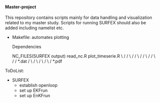 #### Master-project ####


This repository contains scripts mainly for data handling and visualization
related to my master study. Scripts for running SURFEX should also be added including namelist etc.


* Makefile: 
  automates plotting 

  Dependencies

  NC\_FILES(SURFEX output)    read\_nc.R    plot\_timeserie.R
                   \            /            /
				    \          /            /
					 \        /            /
					  \      /            /
					   \    /            /
		               *.dat            /
		                   \           /
						    \         /
							 \       /
							  \     /
							   *.pdf



ToDoList:
 * SURFEX
   - establish openloop
   - set up EKFrun
   - set up EnKFrun
